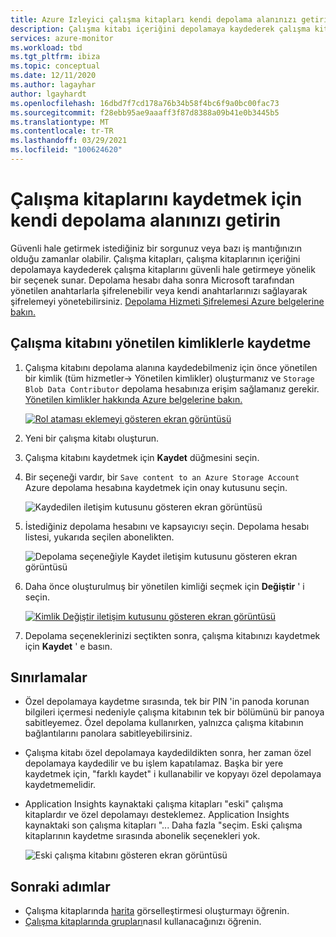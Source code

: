 ```yaml
---
title: Azure Izleyici çalışma kitapları kendi depolama alanınızı getirir
description: Çalışma kitabı içeriğini depolamaya kaydederek çalışma kitabınızı güvenli hale getirme hakkında bilgi edinin
services: azure-monitor
ms.workload: tbd
ms.tgt_pltfrm: ibiza
ms.topic: conceptual
ms.date: 12/11/2020
ms.author: lagayhar
author: lgayhardt
ms.openlocfilehash: 16dbd7f7cd178a76b34b58f4bc6f9a0bc00fac73
ms.sourcegitcommit: f28ebb95ae9aaaff3f87d8388a09b41e0b3445b5
ms.translationtype: MT
ms.contentlocale: tr-TR
ms.lasthandoff: 03/29/2021
ms.locfileid: "100624620"
---
```

# <a name="bring-your-own-storage-to-save-workbooks"></a>Çalışma kitaplarını kaydetmek için kendi depolama alanınızı getirin

Güvenli hale getirmek istediğiniz bir sorgunuz veya bazı iş mantığınızın olduğu zamanlar olabilir. Çalışma kitapları, çalışma kitaplarının içeriğini depolamaya kaydederek çalışma kitaplarını güvenli hale getirmeye yönelik bir seçenek sunar. Depolama hesabı daha sonra Microsoft tarafından yönetilen anahtarlarla şifrelenebilir veya kendi anahtarlarınızı sağlayarak şifrelemeyi yönetebilirsiniz. [Depolama Hizmeti Şifrelemesi Azure belgelerine bakın.](../../storage/common/storage-service-encryption.md)

## <a name="saving-workbook-with-managed-identities"></a>Çalışma kitabını yönetilen kimliklerle kaydetme

1. Çalışma kitabını depolama alanına kaydedebilmeniz için önce yönetilen bir kimlik (tüm hizmetler-> Yönetilen kimlikler) oluşturmanız ve `Storage Blob Data Contributor` depolama hesabınıza erişim sağlamanız gerekir. [Yönetilen kimlikler hakkında Azure belgelerine bakın.](../../active-directory/managed-identities-azure-resources/how-to-manage-ua-identity-portal.md)

    [![Rol ataması eklemeyi gösteren ekran görüntüsü](./media/workbooks-bring-your-own-storage/add-identity-role-assignment.png)](./media/workbooks-bring-your-own-storage/add-identity-role-assignment.png#lightbox)

2. Yeni bir çalışma kitabı oluşturun.
3. Çalışma kitabını kaydetmek için **Kaydet** düğmesini seçin.
4. Bir seçeneği vardır, bir `Save content to an Azure Storage Account` Azure depolama hesabına kaydetmek için onay kutusunu seçin.

    ![Kaydedilen iletişim kutusunu gösteren ekran görüntüsü](./media/workbooks-bring-your-own-storage/saved-dialog-default.png)

5. İstediğiniz depolama hesabını ve kapsayıcıyı seçin. Depolama hesabı listesi, yukarıda seçilen abonelikten.

    ![Depolama seçeneğiyle Kaydet iletişim kutusunu gösteren ekran görüntüsü](./media/workbooks-bring-your-own-storage/save-dialog-with-storage.png)

6. Daha önce oluşturulmuş bir yönetilen kimliği seçmek için **Değiştir** ' i seçin.

    [![Kimlik Değiştir iletişim kutusunu gösteren ekran görüntüsü](./media/workbooks-bring-your-own-storage/change-managed-identity.png)](./media/workbooks-bring-your-own-storage/change-managed-identity.png#lightbox)

7. Depolama seçeneklerinizi seçtikten sonra, çalışma kitabınızı kaydetmek için **Kaydet** ' e basın.

## <a name="limitations"></a>Sınırlamalar

- Özel depolamaya kaydetme sırasında, tek bir PIN 'in panoda korunan bilgileri içermesi nedeniyle çalışma kitabının tek bir bölümünü bir panoya sabitleyemez. Özel depolama kullanırken, yalnızca çalışma kitabının bağlantılarını panolara sabitleyebilirsiniz.
- Çalışma kitabı özel depolamaya kaydedildikten sonra, her zaman özel depolamaya kaydedilir ve bu işlem kapatılamaz. Başka bir yere kaydetmek için, "farklı kaydet" i kullanabilir ve kopyayı özel depolamaya kaydetmemelidir.
- Application Insights kaynaktaki çalışma kitapları "eski" çalışma kitaplardır ve özel depolamayı desteklemez. Application Insights kaynaktaki son çalışma kitapları "... Daha fazla "seçim. Eski çalışma kitaplarının kaydetme sırasında abonelik seçenekleri yok.

   ![Eski çalışma kitabını gösteren ekran görüntüsü](./media/workbooks-bring-your-own-storage/legacy-workbooks.png)

## <a name="next-steps"></a>Sonraki adımlar

- Çalışma kitaplarında [harita](workbooks-map-visualizations.md) görselleştirmesi oluşturmayı öğrenin.
- [Çalışma kitaplarında grupları](../visualize/workbooks-groups.md)nasıl kullanacağınızı öğrenin.
